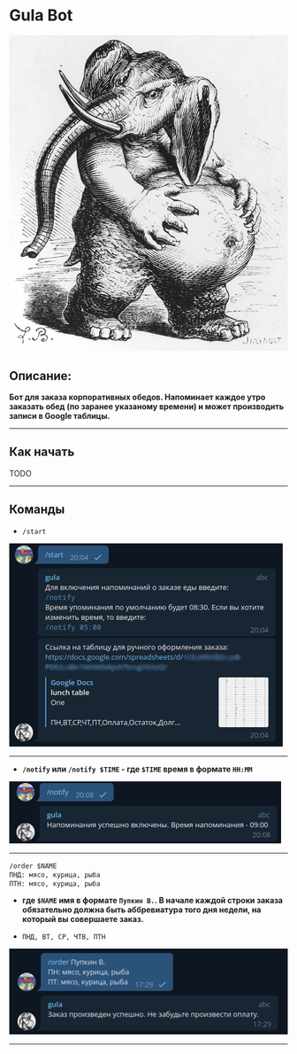 # Gula Bot

![](src/readme/gula.jpg)

## Описание:
**Бот для заказа корпоративных обедов. Напоминает каждое утро заказать обед (по заранее указаному времени) и может производить записи в Google таблицы.**

<hr>

## Как начать
TODO

<hr>

## Команды

- `/start` 

![](src/readme/start.jpg)

<hr>

- **`/notify` или `/notify $TIME` - где `$TIME` время в формате `HH:MM`**

![](src/readme/notify.png)

<hr>

```
/order $NAME
ПНД: мясо, курица, рыба
ПТН: мясо, курица, рыба
```

- **где `$NAME` имя в формате `Пупкин В.`. В начале каждой строки заказа обязательно должна быть аббревиатура того дня недели, на который вы совершаете заказ.**

- `ПНД, ВТ, СР, ЧТВ, ПТН`

![img.png](src/readme/order.png)
<hr>
